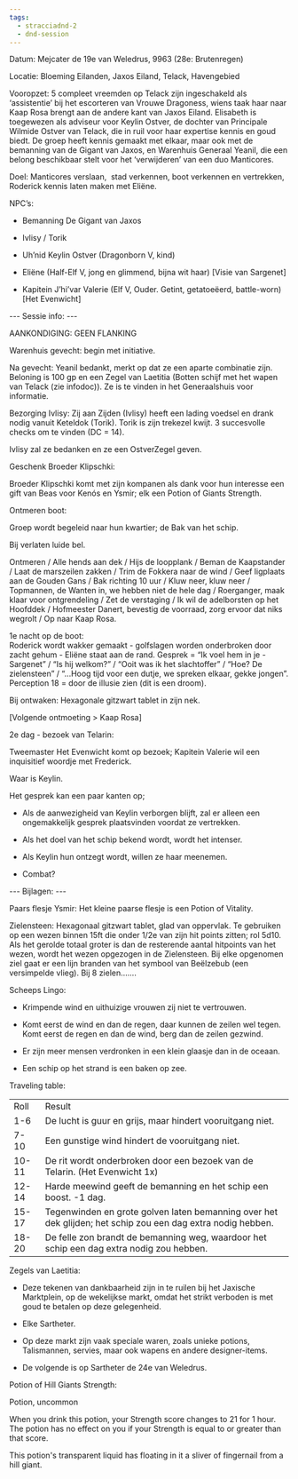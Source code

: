 ```yaml
---
tags:
  - stracciadnd-2
  - dnd-session
---
```

Datum: Mejcater de 19e van Weledrus, 9963 (28e: Brutenregen)

Locatie: Bloeming Eilanden, Jaxos Eiland, Telack, Havengebied

Vooropzet: 5 compleet vreemden op Telack zijn ingeschakeld als ‘assistentie’ bij het escorteren van Vrouwe Dragoness, wiens taak haar naar Kaap Rosa brengt aan de andere kant van Jaxos Eiland. Elisabeth is toegewezen als adviseur voor Keylin Ostver, de dochter van Principale Wilmide Ostver van Telack, die in ruil voor haar expertise kennis en goud biedt. De groep heeft kennis gemaakt met elkaar, maar ook met de bemanning van de Gigant van Jaxos, en Warenhuis Generaal Yeanil, die een belong beschikbaar stelt voor het ‘verwijderen’ van een duo Manticores.

Doel: Manticores verslaan,  stad verkennen, boot verkennen en vertrekken, Roderick kennis laten maken met Eliëne.

NPC’s: 

- Bemanning De Gigant van Jaxos
    
- Ivlisy / Torik
    
- Uh’nid Keylin Ostver (Dragonborn V, kind)
    
- Eliëne (Half-Elf V, jong en glimmend, bijna wit haar) [Visie van Sargenet]
    
- Kapitein J’hi’var Valerie (Elf V, Ouder. Getint, getatoeëerd, battle-worn)[Het Evenwicht]
    

  

--- Sessie info: ---

AANKONDIGING: GEEN FLANKING

  

Warenhuis gevecht: begin met initiative.

Na gevecht: Yeanil bedankt, merkt op dat ze een aparte combinatie zijn. Beloning is 100 gp en een Zegel van Laetitia (Botten schijf met het wapen van Telack (zie infodoc)). Ze is te vinden in het Generaalshuis voor informatie.

  

Bezorging Ivlisy: Zij aan Zijden (Ivlisy) heeft een lading voedsel en drank nodig vanuit Keteldok (Torik). Torik is zijn trekezel kwijt. 3 succesvolle checks om te vinden (DC = 14).

Ivlisy zal ze bedanken en ze een OstverZegel geven.

  

Geschenk Broeder Klipschki:

Broeder Klipschki komt met zijn kompanen als dank voor hun interesse een gift van Beas voor Kenós en Ysmir; elk een Potion of Giants Strength.

  

Ontmeren boot:

Groep wordt begeleid naar hun kwartier; de Bak van het schip.

Bij verlaten luide bel.

Ontmeren / Alle hends aan dek / Hijs de loopplank / Beman de Kaapstander / Laat de marszeilen zakken / Trim de Fokkera naar de wind / Geef ligplaats aan de Gouden Gans / Bak richting 10 uur / Kluw neer, kluw neer / Topmannen, de Wanten in, we hebben niet de hele dag / Roerganger, maak klaar voor ontgrendeling / Zet de verstaging / Ik wil de adelborsten op het Hoofddek / Hofmeester Danert, bevestig de voorraad, zorg ervoor dat niks wegrolt / Op naar Kaap Rosa.

  
  
  
  

1e nacht op de boot:  
Roderick wordt wakker gemaakt - golfslagen worden onderbroken door zacht gehum - Eliëne staat aan de rand. Gesprek = “Ik voel hem in je - Sargenet” / “Is hij welkom?” / “Ooit was ik het slachtoffer” / “Hoe? De zielensteen” / “...Hoog tijd voor een dutje, we spreken elkaar, gekke jongen”.  
Perception 18 = door de illusie zien (dit is een droom).

Bij ontwaken: Hexagonale gitzwart tablet in zijn nek.

[Volgende ontmoeting > Kaap Rosa]

  

2e dag - bezoek van Telarin:

Tweemaster Het Evenwicht komt op bezoek; Kapitein Valerie wil een inquisitief woordje met Frederick. 

Waar is Keylin.

Het gesprek kan een paar kanten op; 

- Als de aanwezigheid van Keylin verborgen blijft, zal er alleen een ongemakkelijk gesprek plaatsvinden voordat ze vertrekken.
    
- Als het doel van het schip bekend wordt, wordt het intenser.
    
- Als Keylin hun ontzegt wordt, willen ze haar meenemen.
    
- Combat?
    

  

--- Bijlagen: ---

Paars flesje Ysmir: Het kleine paarse flesje is een Potion of Vitality.

  

Zielensteen: Hexagonaal gitzwart tablet, glad van oppervlak. Te gebruiken op een wezen binnen 15ft die onder 1/2e van zijn hit points zitten; rol 5d10. Als het gerolde totaal groter is dan de resterende aantal hitpoints van het wezen, wordt het wezen opgezogen in de Zielensteen. Bij elke opgenomen ziel gaat er een lijn branden van het symbool van Beëlzebub (een versimpelde vlieg). Bij 8 zielen…….

  

Scheeps Lingo:

- Krimpende wind en uithuizige vrouwen zij niet te vertrouwen.
    
- Komt eerst de wind en dan de regen, daar kunnen de zeilen wel tegen. Komt eerst de regen en dan de wind, berg dan de zeilen gezwind.
    
- Er zijn meer mensen verdronken in een klein glaasje dan in de oceaan.
    
- Een schip op het strand is een baken op zee.
    

Traveling table:

|   |   |
|---|---|
|Roll|Result|
|1-6|De lucht is guur en grijs, maar hindert vooruitgang niet.|
|7-10|Een gunstige wind hindert de vooruitgang niet.|
|10-11|De rit wordt onderbroken door een bezoek van de Telarin. (Het Evenwicht 1x)|
|12-14|Harde meewind geeft de bemanning en het schip een boost. -1 dag.|
|15-17|Tegenwinden en grote golven laten bemanning over het dek glijden; het schip zou een dag extra nodig hebben.|
|18-20|De felle zon brandt de bemanning weg, waardoor het schip een dag extra nodig zou hebben.|

Zegels van Laetitia:

- Deze tekenen van dankbaarheid zijn in te ruilen bij het Jaxische Marktplein, op de wekelijkse markt, omdat het strikt verboden is met goud te betalen op deze gelegenheid. 
    
- Elke Sartheter.
    
- Op deze markt zijn vaak speciale waren, zoals unieke potions, Talismannen, servies, maar ook wapens en andere designer-items.
    
- De volgende is op Sartheter de 24e van Weledrus.
    

  

Potion of Hill Giants Strength:

Potion, uncommon

When you drink this potion, your Strength score changes to 21 for 1 hour. The potion has no effect on you if your Strength is equal to or greater than that score.

This potion's transparent liquid has floating in it a sliver of fingernail from a hill giant.